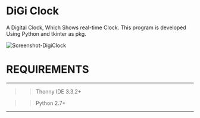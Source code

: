 # DiGi Clock
A Digital Clock, Which Shows real-time Clock.
This program is developed Using Python and tkinter as pkg.

![Screenshot-DigiClock](https://user-images.githubusercontent.com/42433776/105553411-51a9ee00-5d2b-11eb-90b9-4e46f83f3d1f.png)

# REQUIREMENTS
***************

>> Thonny IDE 3.3.2+

>> Python 2.7+

***************

